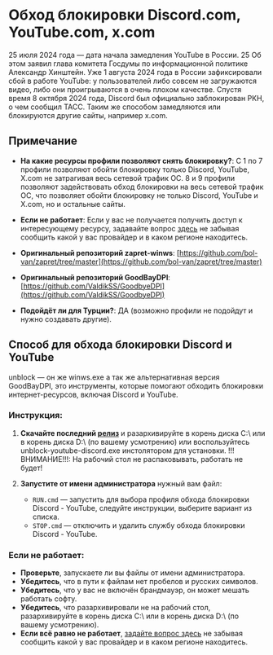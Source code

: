 # Обход блокировки Discord.com, YouTube.com, x.com

25 июля 2024 года — дата начала замедления YouTube в России. 25 Об этом заявил глава комитета Госдумы по информационной политике Александр Хинштейн. Уже 1 августа 2024 года в России зафиксировали сбой в работе YouTube: у пользователей либо совсем не загружаются видео, либо они проигрываются в очень плохом качестве. Спустя время 8 октября 2024 года, Discord был официально заблокирован РКН, о чем сообщил ТАСС.
Таким же способом замедляются или блокируются другие сайты, например x.com.

## Примечание
- **На какие ресурсы профили позволяют снять блокировку?**:
С 1 по 7 профили позволяют обойти блокировку только Discord, YouTube, X.com не затрагивая весь сетевой трафик ОС.
8 и 9 профили позволяют задействовать обход блокировки на весь сетевой трафик ОС, что позволяет обойти блокировку не только Discord, YouTube и X.com, но и остальные сайты.

- **Если не работает**:
Если у вас не получается получить доступ к интересующему ресурсу, задавайте вопрос [здесь](https://github.com/MagilaWEB/unblock-youtube-discord/issues) не забывая сообщить какой у вас провайдер и в каком регионе находитесь.

- **Оригинальный репозиторий zapret-winws**: [https://github.com/bol-van/zapret/tree/master](https://github.com/bol-van/zapret/tree/master)
- **Оригинальный репозиторий GoodBayDPI**: [https://github.com/ValdikSS/GoodbyeDPI](https://github.com/ValdikSS/GoodbyeDPI)
- **Подойдёт ли для Турции?**: ДА (возможно профили не подойдут и нужно создавать другие).

## Способ для обхода блокировки Discord и YouTube

unblock — он же winws.exe а так же альтернативная версия GoodBayDPI, это инструменты, которые помогают обходить блокировки интернет-ресурсов, включая Discord и YouTube.

### Инструкция:

1. **Скачайте последний [релиз](https://github.com/MagilaWEB/unblock-youtube-discord/releases)** и разархивируйте в корень диска C:\ или в корень диска D:\ (по вашему усмотрению) или воспользуйтесь unblock-youtube-discord.exe инстолятором для установки. !!!ВНИМАНИЕ!!!: На рабочий стол не распаковывать, работать не будет!

2. **Запустите от имени администратора** нужный вам файл:
   - `RUN.cmd` — запустить для выбора профиля обхода блокировки Discord - YouTube, следуйте инструкции, выберите вариант из списка.
   - `STOP.cmd` — отключить и удалить службу обхода блокировки Discord - YouTube.

### Если не работает:

- **Проверьте**, запускаете ли вы файлы от имени администратора.
- **Убедитесь**, что в пути к файлам нет пробелов и русских символов.
- **Убедитесь**, что у вас не включён брандмауэр, он может мешать работать софту.
- **Убедитесь**, что разархивировали не на рабочий стол, разархивируйте в корень диска C:\ или в корень диска D:\ (по вашему усмотрению).
- **Если всё равно не работает**, [задайте вопрос здесь](https://github.com/MagilaWEB/unblock-youtube-discord/issues) не забывая сообщить какой у вас провайдер и в каком регионе находитесь.